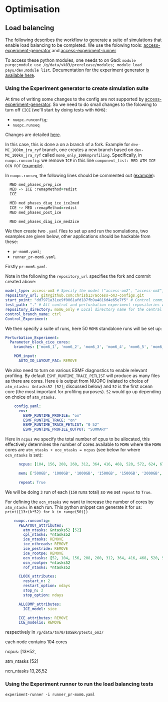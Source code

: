 # Optimisation

## Load balancing

The following describes the workflow to generate a suite of simulations that enable load balancing to be completed. We use the folowing tools: [access-experiment-generator](http://github.com/accESS-NRI/access-experiment-generator) and [access-experiment-runner](http://github.com/accESS-NRI/access-experiment-runner)

To access these python modules, one needs to on Gadi: `module purge;module use /g/data/vk83/prerelease/modules; module load payu/dev;module list`. Documentation for the experiment generator [is available here](https://access-experiment-generator.access-hive.org.au/).

### Using the Experiment generator to create simulation suite 

At time of writing some changes to the config are not supported by [access-experiment-generator](http://github.com/accESS-NRI/access-experiment-generator). So we need to do small changes to the folowing to turn off `CICE` (we'll start by doing tests with `MOM6`):

 - `nuopc.runconfig`;
 - `nuopc.runseq`

Changes are detailed [here](https://github.com/minghangli-uni/access-om3-configs/commit/c7982c06ae8ae79f0d82fe59c52e9cef40b6eecb).

In this case, this is done a on a branch of a fork. Example for `dev-MC_100km_jra_ryf` branch, one creates a new branch based on `dev-MC_100km_jra_ryf` called `mom6_only_100kmprofiling`. Specifically, in `nuopc.runconfig`:
we remove `ICE` in this line `component_list: MED ATM ICE OCN ROF` ([example](https://github.com/chrisb13/access-om3-configs/commit/e3637a9bbb0f48deb560e6a542920f7156a69e8e)).

In `nuopc.runseq`, the following lines should be commented out ([example](https://github.com/chrisb13/access-om3-configs/commit/dd7971a31ee9f0061afd187fb9a4816d4e65e7f5)):

```fortran
  MED med_phases_prep_ice
  MED -> ICE :remapMethod=redist
  ICE

  MED med_phases_diag_ice_ice2med
  ICE -> MED :remapMethod=redist
  MED med_phases_post_ice

  MED med_phases_diag_ice_med2ice
```

We then create two `.yaml` files to set up and run the somulations, two examples are given below, other applications should be hackable from these:

 - `pr-mom6.yaml`;
 - `runner_pr-mom6.yaml`.

Firstly `pr-mom6.yaml`.

Note in the following the `repository_url` specifies the fork and commit created above:
```yaml
model_type: access-om3 # Specify the model ("access-om2", "access-om3", "access-esm1.5", or "access-esm1.6")
repository_url: git@github.com:chrisb13/access-om3-configs.git
start_point: "dd7971a31ee9f0061afd187fb9a4816d4e65e7f5" # Control commit hash for new branches
test_path: "." # All control and perturbation experiment repositories will be created here; can be relative, absolute or ~ (user-defined)
repository_directory: mom6_only # Local directory name for the central repository (user-defined)
control_branch_name: ctrl
Control_Experiment:
```

We then specify a suite of runs, here 50 `MOM6` standalone runs will be set up:
```yaml
Perturbation_Experiment:
  Parameter_block_cice_cores:
    branches: ['mom6_1', 'mom6_2', 'mom6_3', 'mom6_4', 'mom6_5', 'mom6_6', 'mom6_7', 'mom6_8', 'mom6_9', 'mom6_10', 'mom6_11', 'mom6_12', 'mom6_13', 'mom6_14', 'mom6_15', 'mom6_16', 'mom6_17', 'mom6_18', 'mom6_19', 'mom6_20', 'mom6_21', 'mom6_22', 'mom6_23', 'mom6_24', 'mom6_25', 'mom6_26', 'mom6_27', 'mom6_28', 'mom6_29', 'mom6_30', 'mom6_31', 'mom6_32', 'mom6_33', 'mom6_34', 'mom6_35', 'mom6_36', 'mom6_37', 'mom6_38', 'mom6_39', 'mom6_40', 'mom6_41', 'mom6_42', 'mom6_43', 'mom6_44', 'mom6_45', 'mom6_46', 'mom6_47', 'mom6_48', 'mom6_49', 'mom6_50']

    MOM_input:
      AUTO_IO_LAYOUT_FAC: REMOVE
```

We also need to turn on various ESMF diagnostics to enable relevant profiling. By default `ESMF_RUNTIME_TRACE_PETLIST` will produce as many files as there are cores. Here `0` is output from NUOPC (related to choice of `atm_ntasks: &ntasks52 [52]`; discussed below) and `52` is the first ocean core (the most important for profiling purposes). `52` would go up depending on choice of `atm_ntasks`.
        
```yaml
    config.yaml:
      env:
        ESMF_RUNTIME_PROFILE: "on"
        ESMF_RUNTIME_TRACE: "on"
        ESMF_RUNTIME_TRACE_PETLIST: "0 52"
        ESMF_RUNTIME_PROFILE_OUTPUT: "SUMMARY"
```

Here in `ncpus` we specify the total number of cpus to be allocated, this effectively determines the number of cores available to `MOM6` where the `MOM6` cores are `atm_ntasks + oce_ntasks = ncpus` (see below for where `ocn_ntasks` is set):
```yaml
      ncpus: [104, 156, 208, 260, 312, 364, 416, 468, 520, 572, 624, 676, 728, 780, 832, 884, 936, 988, 1040, 1092, 1144, 1196, 1248, 1300, 1352, 1404, 1456, 1508, 1560, 1612, 1664, 1716, 1768, 1820, 1872, 1924, 1976, 2028, 2080, 2132, 2184, 2236, 2288, 2340, 2392, 2444, 2496, 2548, 2600, 2652]

      mem: ['500GB', '1000GB', '1000GB', '1500GB', '1500GB', '2000GB', '2000GB', '2500GB', '2500GB', '3000GB', '3000GB', '3500GB', '3500GB', '4000GB', '4000GB', '4500GB', '4500GB', '5000GB', '5000GB', '5500GB', '5500GB', '6000GB', '6000GB', '6500GB', '6500GB', '7000GB', '7000GB', '7500GB', '7500GB', '8000GB', '8000GB', '8500GB', '8500GB', '9000GB', '9000GB', '9500GB', '9500GB', '10000GB', '10000GB', '10500GB', '10500GB', '11000GB', '11000GB', '11500GB', '11500GB', '12000GB', '12000GB', '12500GB', '12500GB', '13000GB']

      repeat: True
```
We will be doing `3` run of each (`150` runs total) so we set `repeat` to `True`.

For defining the `ocn_ntasks` we want to increase the number of cores by `atm_ntasks` in each run. This python snippet can generate it for us: `print([13+(k*52) for k in range(50)])`

```yaml
    nuopc.runconfig:
      PELAYOUT_attributes:
        atm_ntasks: &ntasks52 [52]
        cpl_ntasks: *ntasks52
        ice_ntasks: REMOVE
        ice_nthreads: REMOVE
        ice_pestride: REMOVE
        ice_rootpe: REMOVE
        ocn_ntasks: [52, 104, 156, 208, 260, 312, 364, 416, 468, 520, 572, 624, 676, 728, 780, 832, 884, 936, 988, 1040, 1092, 1144, 1196, 1248, 1300, 1352, 1404, 1456, 1508, 1560, 1612, 1664, 1716, 1768, 1820, 1872, 1924, 1976, 2028, 2080, 2132, 2184, 2236, 2288, 2340, 2392, 2444, 2496, 2548, 2600]
        ocn_rootpe: *ntasks52
        rof_ntasks: *ntasks52

      CLOCK_attributes:
        restart_n: 2
        restart_option: ndays
        stop_n: 2
        stop_option: ndays

      ALLCOMP_attributes:
        ICE_model: sice

      ICE_attributes: REMOVE
      ICE_modelio: REMOVE
```



respectively in `/g/data/tm70/$USER/ptests_om3/`

each node contains 104 cores

ncpus: [13+52, 



atm_ntasks [52]

ncn_ntasks
13,26,52




### Using the Experiment runner to run the load balancing tests


`experiment-runner -i runner_pr-mom6.yaml`

